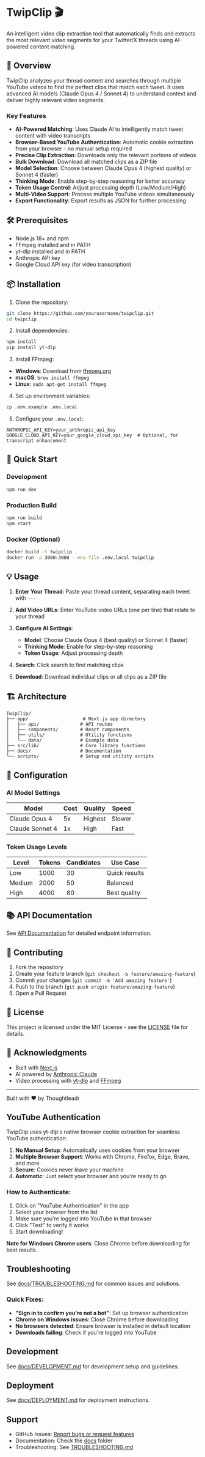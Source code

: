 # TwipClip 🎬

An intelligent video clip extraction tool that automatically finds and extracts the most relevant video segments for your Twitter/X threads using AI-powered content matching.

## 🚀 Overview

TwipClip analyzes your thread content and searches through multiple YouTube videos to find the perfect clips that match each tweet. It uses advanced AI models (Claude Opus 4 / Sonnet 4) to understand context and deliver highly relevant video segments.

### Key Features

- **AI-Powered Matching**: Uses Claude AI to intelligently match tweet content with video transcripts
- **Browser-Based YouTube Authentication**: Automatic cookie extraction from your browser - no manual setup required
- **Precise Clip Extraction**: Downloads only the relevant portions of videos
- **Bulk Download**: Download all matched clips as a ZIP file
- **Model Selection**: Choose between Claude Opus 4 (highest quality) or Sonnet 4 (faster)
- **Thinking Mode**: Enable step-by-step reasoning for better accuracy
- **Token Usage Control**: Adjust processing depth (Low/Medium/High)
- **Multi-Video Support**: Process multiple YouTube videos simultaneously
- **Export Functionality**: Export results as JSON for further processing

## 🛠️ Prerequisites

- Node.js 18+ and npm
- FFmpeg installed and in PATH
- yt-dlp installed and in PATH
- Anthropic API key
- Google Cloud API key (for video transcription)

## 📦 Installation

1. Clone the repository:
```bash
git clone https://github.com/yourusername/twipclip.git
cd twipclip
```

2. Install dependencies:
```bash
npm install
pip install yt-dlp
```

3. Install FFmpeg:
- **Windows**: Download from [ffmpeg.org](https://ffmpeg.org/download.html)
- **macOS**: `brew install ffmpeg`
- **Linux**: `sudo apt-get install ffmpeg`

4. Set up environment variables:
```bash
cp .env.example .env.local
```

5. Configure your `.env.local`:
```env
ANTHROPIC_API_KEY=your_anthropic_api_key
GOOGLE_CLOUD_API_KEY=your_google_cloud_api_key  # Optional, for transcript enhancement
```

## 🚀 Quick Start

### Development
```bash
npm run dev
```

### Production Build
```bash
npm run build
npm start
```

### Docker (Optional)
```bash
docker build -t twipclip .
docker run -p 3000:3000 --env-file .env.local twipclip
```

## 💡 Usage

1. **Enter Your Thread**: Paste your thread content, separating each tweet with `---`

2. **Add Video URLs**: Enter YouTube video URLs (one per line) that relate to your thread

3. **Configure AI Settings**:
   - **Model**: Choose Claude Opus 4 (best quality) or Sonnet 4 (faster)
   - **Thinking Mode**: Enable for step-by-step reasoning
   - **Token Usage**: Adjust processing depth

4. **Search**: Click search to find matching clips

5. **Download**: Download individual clips or all clips as a ZIP file

## 🏗️ Architecture

```
TwipClip/
├── app/                    # Next.js app directory
│   ├── api/               # API routes
│   ├── components/        # React components
│   ├── utils/             # Utility functions
│   └── data/              # Example data
├── src/lib/               # Core library functions
├── docs/                  # Documentation
└── scripts/               # Setup and utility scripts
```

## 🔧 Configuration

### AI Model Settings

| Model | Cost | Quality | Speed |
|-------|------|---------|-------|
| Claude Opus 4 | 5x | Highest | Slower |
| Claude Sonnet 4 | 1x | High | Fast |

### Token Usage Levels

| Level | Tokens | Candidates | Use Case |
|-------|--------|------------|----------|
| Low | 1000 | 30 | Quick results |
| Medium | 2000 | 50 | Balanced |
| High | 4000 | 80 | Best quality |

## 📚 API Documentation

See [API Documentation](./docs/API.md) for detailed endpoint information.

## 🤝 Contributing

1. Fork the repository
2. Create your feature branch (`git checkout -b feature/amazing-feature`)
3. Commit your changes (`git commit -m 'Add amazing feature'`)
4. Push to the branch (`git push origin feature/amazing-feature`)
5. Open a Pull Request

## 📄 License

This project is licensed under the MIT License - see the [LICENSE](LICENSE) file for details.

## 🙏 Acknowledgments

- Built with [Next.js](https://nextjs.org/)
- AI powered by [Anthropic Claude](https://www.anthropic.com/)
- Video processing with [yt-dlp](https://github.com/yt-dlp/yt-dlp) and [FFmpeg](https://ffmpeg.org/)

---

Built with ❤️ by Thoughtleadr

## YouTube Authentication

TwipClip uses yt-dlp's native browser cookie extraction for seamless YouTube authentication:

1. **No Manual Setup**: Automatically uses cookies from your browser
2. **Multiple Browser Support**: Works with Chrome, Firefox, Edge, Brave, and more
3. **Secure**: Cookies never leave your machine
4. **Automatic**: Just select your browser and you're ready to go

### How to Authenticate:

1. Click on "YouTube Authentication" in the app
2. Select your browser from the list
3. Make sure you're logged into YouTube in that browser
4. Click "Test" to verify it works
5. Start downloading!

**Note for Windows Chrome users**: Close Chrome before downloading for best results.

## Troubleshooting

See [docs/TROUBLESHOOTING.md](docs/TROUBLESHOOTING.md) for common issues and solutions.

### Quick Fixes:

- **"Sign in to confirm you're not a bot"**: Set up browser authentication
- **Chrome on Windows issues**: Close Chrome before downloading
- **No browsers detected**: Ensure browser is installed in default location
- **Downloads failing**: Check if you're logged into YouTube

## Development

See [docs/DEVELOPMENT.md](docs/DEVELOPMENT.md) for development setup and guidelines.

## Deployment

See [docs/DEPLOYMENT.md](docs/DEPLOYMENT.md) for deployment instructions.

## Support

- GitHub Issues: [Report bugs or request features](https://github.com/yourusername/twipclip/issues)
- Documentation: Check the [docs](./docs) folder
- Troubleshooting: See [TROUBLESHOOTING.md](docs/TROUBLESHOOTING.md)
